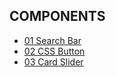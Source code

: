 ## COMPONENTS

- [01 Search Bar](./01searchbar/README.md)
- [02 CSS Button](./02CSS-Button/README.md)
- [03 Card Slider](./03Card_Slider/README.md)
